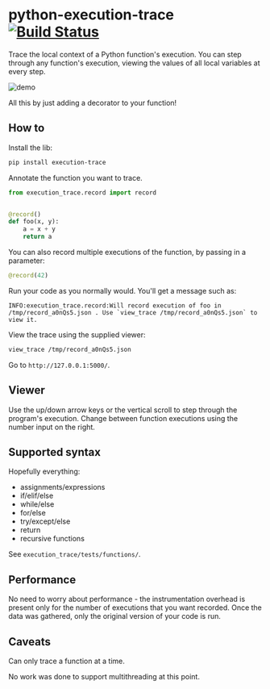 # python-execution-trace [![Build Status](https://travis-ci.org/mihneadb/python-execution-trace.svg?branch=add-travis)](https://travis-ci.org/mihneadb/python-execution-trace)

Trace the local context of a Python function's execution. You can step through any function's execution,
viewing the values of all local variables at every step.

![demo](http://i.imgur.com/zdmeBt4.gif)

All this by just adding a decorator to your function!


## How to

Install the lib:

```bash
pip install execution-trace
```

Annotate the function you want to trace.

```python
from execution_trace.record import record


@record()
def foo(x, y):
    a = x + y
    return a
```

You can also record multiple executions of the function, by passing in a parameter:

```python
@record(42)
```

Run your code as you normally would. You'll get a message such as:

```
INFO:execution_trace.record:Will record execution of foo in /tmp/record_a0nQs5.json . Use `view_trace /tmp/record_a0nQs5.json` to view it.
```

View the trace using the supplied viewer:

```bash
view_trace /tmp/record_a0nQs5.json
```

Go to `http://127.0.0.1:5000/`.


## Viewer

Use the up/down arrow keys or the vertical scroll to step through the program's execution. Change
between function executions using the number input on the right.


## Supported syntax

Hopefully everything:

- assignments/expressions
- if/elif/else
- while/else
- for/else
- try/except/else
- return
- recursive functions

See `execution_trace/tests/functions/`.


## Performance

No need to worry about performance - the instrumentation overhead is present
only for the number of executions that you want recorded. Once the data was
gathered, only the original version of your code is run.


## Caveats

Can only trace a function at a time.

No work was done to support multithreading at this point.
